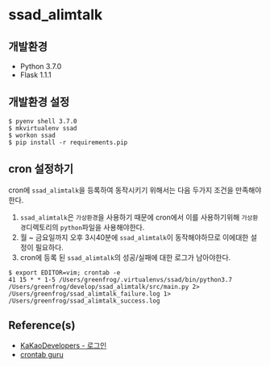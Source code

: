 # ssad_alimtalk

## 개발환경

* Python 3.7.0
* Flask 1.1.1

## 개발환경 설정

```shell
$ pyenv shell 3.7.0
$ mkvirtualenv ssad
$ workon ssad
$ pip install -r requirements.pip
```

## cron 설정하기

cron에 `ssad_alimtalk`을 등록하여 동작시키기 위해서는 다음 두가지 조건을 만족해야한다.

1. `ssad_alimtalk`은 `가상환경`을 사용하기 때문에 cron에서 이를 사용하기위해 `가상환경`디렉토리의 `python`파일을 사용해야한다. 
2. 월 ~ 금요일까지 오후 3시40분에 `ssad_alimtalk`이 동작해야하므로 이에대한 설정이 필요하다.
3. cron에 등록 된 `ssad_alimtalk`의 성공/실패에 대한 로그가 남아야한다.

```shell
$ export EDITOR=vim; crontab -e
41 15 * * 1-5 /Users/greenfrog/.virtualenvs/ssad/bin/python3.7 /Users/greenfrog/develop/ssad_alimtalk/src/main.py 2> /Users/greenfrog/ssad_alimtalk_failure.log 1> /Users/greenfrog/ssad_alimtalk_success.log 
```


## Reference(s)

* [KaKaoDevelopers - 로그인](https://developers.kakao.com/docs/restapi/user-management#%EB%A1%9C%EA%B7%B8%EC%9D%B8)
* [crontab guru](https://crontab.guru/#41_15_*_*_1-5)
